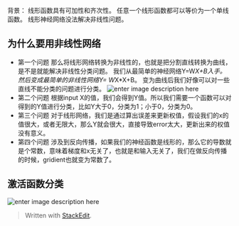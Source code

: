 背景：
线形函数具有可加性和齐次性。
任意一个线形函数都可以等价为一个单线函数。
线形神经网络没法解决非线性问题。



## 为什么要用非线性网络
- 第一个问题
那么将线形网络转换为非线性的，也就是把分割直线转换为曲线，是不是就能解决非线性分类问题。
我们从最简单的神经网络Y=W*X+B入手。
然后变成最简单的非线性网络Y= W*X*X+B。
变为曲线后我们好像可以对一些直线不能分类的问题进行分类。
![enter image description here](https://pic2.zhimg.com/80/v2-10f91a9a61f22aea9a46ebaf63c1e3ad_hd.jpg)
- 第二个问题
根据input X的值，我们会得到Y值。所以我们需要一个函数可以对得到的Y值进行分类，比如Y大于0，分类为1；小于0，分类为0。
- 第三个问题
对于线形网络，我们是通过算出误差来更新权值，假设我们的x的值很大，或者无限大，那么Y就会很大，直接导致error太大，更新出来的权值没有意义。
- 第四个问题
涉及到反向传播，如果我们的神经函数是线形的，那么它的导数就是个常数，意味着梯度和x无关了，也就是和输入无关了，我们在做反向传播的时候，gridient也就变为常数了。
## 激活函数分类
![enter image description here](https://pic1.zhimg.com/80/v2-17708ef17113fc120b045db3de3dbaac_hd.jpg)

> Written with [StackEdit](https://stackedit.io/).
<!--stackedit_data:
eyJoaXN0b3J5IjpbOTQyNjE0OTczLDEzOTAxMDIzODQsMTA4Mj
U4MTYxNywxNTMzOTQ4NTUzXX0=
-->